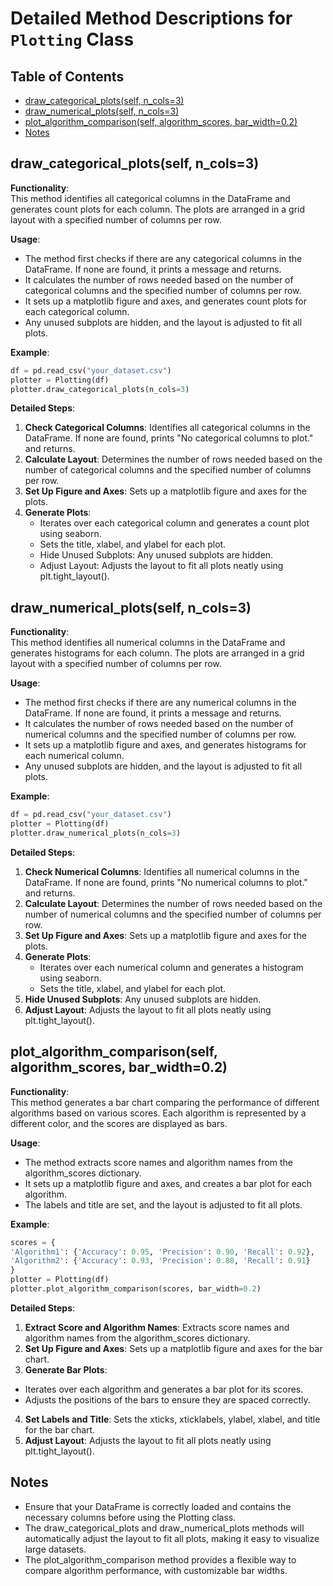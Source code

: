 # Detailed Method Descriptions for `Plotting` Class

## Table of Contents

- [draw_categorical_plots(self, n_cols=3)](#draw_categorical_plotsself-n_cols3)
- [draw_numerical_plots(self, n_cols=3)](#draw_numerical_plotsself-n_cols3)
- [plot_algorithm_comparison(self, algorithm_scores, bar_width=0.2)](#plot_algorithm_comparisonself-algorithm_scores-bar_width02)
- [Notes](#notes)

## draw_categorical_plots(self, n_cols=3)

**Functionality**:<br> This method identifies all categorical columns in the DataFrame and generates count plots for each column. The plots are arranged in a grid layout with a specified number of columns per row.

**Usage**:

- The method first checks if there are any categorical columns in the DataFrame. If none are found, it prints a message and returns.
- It calculates the number of rows needed based on the number of categorical columns and the specified number of columns per row.
- It sets up a matplotlib figure and axes, and generates count plots for each categorical column.
- Any unused subplots are hidden, and the layout is adjusted to fit all plots.

**Example**:

```python
df = pd.read_csv("your_dataset.csv")
plotter = Plotting(df)
plotter.draw_categorical_plots(n_cols=3)
```

**Detailed Steps**:

1. **Check Categorical Columns**: Identifies all categorical columns in the DataFrame. If none are found, prints "No categorical columns to plot." and returns.
2. **Calculate Layout**: Determines the number of rows needed based on the number of categorical columns and the specified number of columns per row.
3. **Set Up Figure and Axes**: Sets up a matplotlib figure and axes for the plots.
4. **Generate Plots**:
   - Iterates over each categorical column and generates a count plot using seaborn.
   - Sets the title, xlabel, and ylabel for each plot.
   - Hide Unused Subplots: Any unused subplots are hidden.
   - Adjust Layout: Adjusts the layout to fit all plots neatly using plt.tight_layout().

## draw_numerical_plots(self, n_cols=3)

**Functionality**:<br> This method identifies all numerical columns in the DataFrame and generates histograms for each column. The plots are arranged in a grid layout with a specified number of columns per row.

**Usage**:<br>

- The method first checks if there are any numerical columns in the DataFrame. If none are found, it prints a message and returns.
- It calculates the number of rows needed based on the number of numerical columns and the specified number of columns per row.
- It sets up a matplotlib figure and axes, and generates histograms for each numerical column.
- Any unused subplots are hidden, and the layout is adjusted to fit all plots.

**Example**:

```python
df = pd.read_csv("your_dataset.csv")
plotter = Plotting(df)
plotter.draw_numerical_plots(n_cols=3)
```

**Detailed Steps**:

1. **Check Numerical Columns**: Identifies all numerical columns in the DataFrame. If none are found, prints "No numerical columns to plot." and returns.
2. **Calculate Layout**: Determines the number of rows needed based on the number of numerical columns and the specified number of columns per row.
3. **Set Up Figure and Axes**: Sets up a matplotlib figure and axes for the plots.
4. **Generate Plots**:
   - Iterates over each numerical column and generates a histogram using seaborn.
   - Sets the title, xlabel, and ylabel for each plot.
5. **Hide Unused Subplots**: Any unused subplots are hidden.
6. **Adjust Layout**: Adjusts the layout to fit all plots neatly using plt.tight_layout().

## plot_algorithm_comparison(self, algorithm_scores, bar_width=0.2)

**Functionality**:<br>
This method generates a bar chart comparing the performance of different algorithms based on various scores. Each algorithm is represented by a different color, and the scores are displayed as bars.

**Usage**:<br>

- The method extracts score names and algorithm names from the algorithm_scores dictionary.
- It sets up a matplotlib figure and axes, and creates a bar plot for each algorithm.
- The labels and title are set, and the layout is adjusted to fit all plots.

**Example**:

```python
scores = {
'Algorithm1': {'Accuracy': 0.95, 'Precision': 0.90, 'Recall': 0.92},
'Algorithm2': {'Accuracy': 0.93, 'Precision': 0.88, 'Recall': 0.91}
}
plotter = Plotting(df)
plotter.plot_algorithm_comparison(scores, bar_width=0.2)
```

**Detailed Steps**:

1. **Extract Score and Algorithm Names**: Extracts score names and algorithm names from the algorithm_scores dictionary.
2. **Set Up Figure and Axes**: Sets up a matplotlib figure and axes for the bar chart.
3. **Generate Bar Plots**:

- Iterates over each algorithm and generates a bar plot for its scores.
- Adjusts the positions of the bars to ensure they are spaced correctly.

4. **Set Labels and Title**: Sets the xticks, xticklabels, ylabel, xlabel, and title for the bar chart.
5. **Adjust Layout**: Adjusts the layout to fit all plots neatly using plt.tight_layout().

## Notes

- Ensure that your DataFrame is correctly loaded and contains the necessary columns before using the Plotting class.
- The draw_categorical_plots and draw_numerical_plots methods will automatically adjust the layout to fit all plots, making it easy to visualize large datasets.
- The plot_algorithm_comparison method provides a flexible way to compare algorithm performance, with customizable bar widths.
